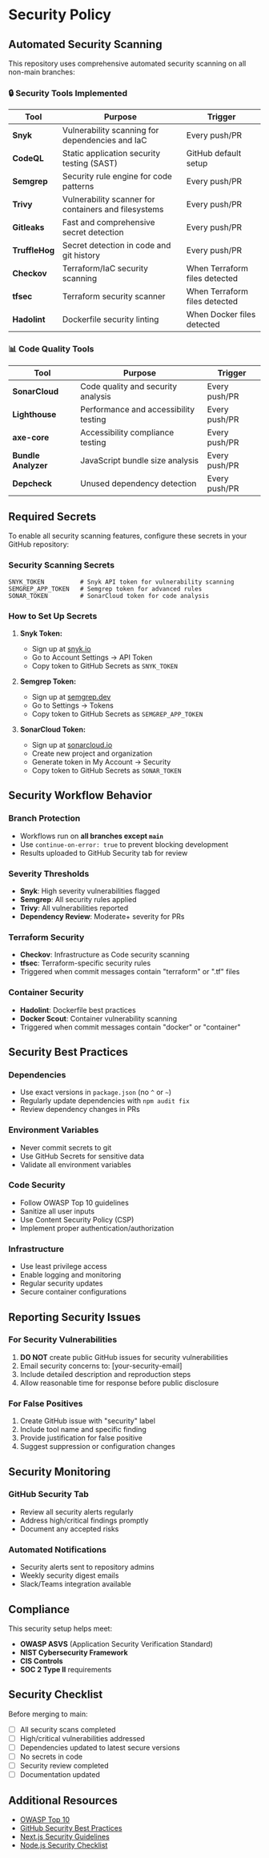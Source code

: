 # Security Policy

## Automated Security Scanning

This repository uses comprehensive automated security scanning on all non-main branches:

### 🔒 Security Tools Implemented

| Tool           | Purpose                                              | Trigger                       |
| -------------- | ---------------------------------------------------- | ----------------------------- |
| **Snyk**       | Vulnerability scanning for dependencies and IaC      | Every push/PR                 |
| **CodeQL**     | Static application security testing (SAST)           | GitHub default setup          |
| **Semgrep**    | Security rule engine for code patterns               | Every push/PR                 |
| **Trivy**      | Vulnerability scanner for containers and filesystems | Every push/PR                 |
| **Gitleaks**   | Fast and comprehensive secret detection              | Every push/PR                 |
| **TruffleHog** | Secret detection in code and git history             | Every push/PR                 |
| **Checkov**    | Terraform/IaC security scanning                      | When Terraform files detected |
| **tfsec**      | Terraform security scanner                           | When Terraform files detected |
| **Hadolint**   | Dockerfile security linting                          | When Docker files detected    |

### 📊 Code Quality Tools

| Tool                | Purpose                               | Trigger       |
| ------------------- | ------------------------------------- | ------------- |
| **SonarCloud**      | Code quality and security analysis    | Every push/PR |
| **Lighthouse**      | Performance and accessibility testing | Every push/PR |
| **axe-core**        | Accessibility compliance testing      | Every push/PR |
| **Bundle Analyzer** | JavaScript bundle size analysis       | Every push/PR |
| **Depcheck**        | Unused dependency detection           | Every push/PR |

## Required Secrets

To enable all security scanning features, configure these secrets in your GitHub repository:

### Security Scanning Secrets

```
SNYK_TOKEN          # Snyk API token for vulnerability scanning
SEMGREP_APP_TOKEN   # Semgrep token for advanced rules
SONAR_TOKEN         # SonarCloud token for code analysis
```

### How to Set Up Secrets

1. **Snyk Token:**

   - Sign up at [snyk.io](https://snyk.io)
   - Go to Account Settings → API Token
   - Copy token to GitHub Secrets as `SNYK_TOKEN`

2. **Semgrep Token:**

   - Sign up at [semgrep.dev](https://semgrep.dev)
   - Go to Settings → Tokens
   - Copy token to GitHub Secrets as `SEMGREP_APP_TOKEN`

3. **SonarCloud Token:**
   - Sign up at [sonarcloud.io](https://sonarcloud.io)
   - Create new project and organization
   - Generate token in My Account → Security
   - Copy token to GitHub Secrets as `SONAR_TOKEN`

## Security Workflow Behavior

### Branch Protection

- Workflows run on **all branches except `main`**
- Use `continue-on-error: true` to prevent blocking development
- Results uploaded to GitHub Security tab for review

### Severity Thresholds

- **Snyk**: High severity vulnerabilities flagged
- **Semgrep**: All security rules applied
- **Trivy**: All vulnerabilities reported
- **Dependency Review**: Moderate+ severity for PRs

### Terraform Security

- **Checkov**: Infrastructure as Code security scanning
- **tfsec**: Terraform-specific security rules
- Triggered when commit messages contain "terraform" or ".tf" files

### Container Security

- **Hadolint**: Dockerfile best practices
- **Docker Scout**: Container vulnerability scanning
- Triggered when commit messages contain "docker" or "container"

## Security Best Practices

### Dependencies

- Use exact versions in `package.json` (no `^` or `~`)
- Regularly update dependencies with `npm audit fix`
- Review dependency changes in PRs

### Environment Variables

- Never commit secrets to git
- Use GitHub Secrets for sensitive data
- Validate all environment variables

### Code Security

- Follow OWASP Top 10 guidelines
- Sanitize all user inputs
- Use Content Security Policy (CSP)
- Implement proper authentication/authorization

### Infrastructure

- Use least privilege access
- Enable logging and monitoring
- Regular security updates
- Secure container configurations

## Reporting Security Issues

### For Security Vulnerabilities

1. **DO NOT** create public GitHub issues for security vulnerabilities
2. Email security concerns to: [your-security-email]
3. Include detailed description and reproduction steps
4. Allow reasonable time for response before public disclosure

### For False Positives

1. Create GitHub issue with "security" label
2. Include tool name and specific finding
3. Provide justification for false positive
4. Suggest suppression or configuration changes

## Security Monitoring

### GitHub Security Tab

- Review all security alerts regularly
- Address high/critical findings promptly
- Document any accepted risks

### Automated Notifications

- Security alerts sent to repository admins
- Weekly security digest emails
- Slack/Teams integration available

## Compliance

This security setup helps meet:

- **OWASP ASVS** (Application Security Verification Standard)
- **NIST Cybersecurity Framework**
- **CIS Controls**
- **SOC 2 Type II** requirements

## Security Checklist

Before merging to main:

- [ ] All security scans completed
- [ ] High/critical vulnerabilities addressed
- [ ] Dependencies updated to latest secure versions
- [ ] No secrets in code
- [ ] Security review completed
- [ ] Documentation updated

## Additional Resources

- [OWASP Top 10](https://owasp.org/www-project-top-ten/)
- [GitHub Security Best Practices](https://docs.github.com/en/code-security)
- [Next.js Security Guidelines](https://nextjs.org/docs/advanced-features/security-headers)
- [Node.js Security Checklist](https://blog.risingstack.com/node-js-security-checklist/)
